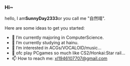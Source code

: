 ### Hi~


hello, I am**SunnyDay2333**or you call me "自然晴".

Here are some ideas to get you started:

- 🔭 I’m currently majoring in ComputerScience.
- 🌱 I’m currently studying at hainu.
- 👯 I’m interested in ACGs/VOCALOID/music...
- 🤔 ofc play PCgames so much like CS2/Honkai:Star rail...
- 📫 How to reach me: xl1946107707@gmail.com





